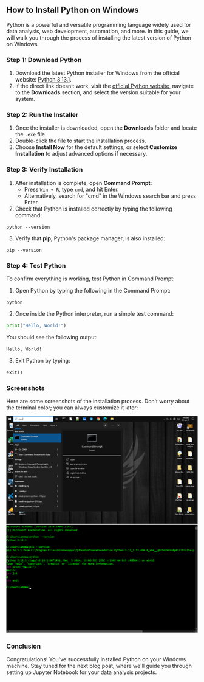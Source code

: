 ## How to Install Python on Windows

Python is a powerful and versatile programming language widely used for data analysis, web development, automation, and more. In this guide, we will walk you through the process of installing the latest version of Python on Windows.

### **Step 1: Download Python**

1. Download the latest Python installer for Windows from the official website: [Python 3.13.1](https://www.python.org/ftp/python/3.13.1/python-3.13.1-amd64.exe).
2. If the direct link doesn’t work, visit the [official Python website](https://www.python.org), navigate to the **Downloads** section, and select the version suitable for your system.

### **Step 2: Run the Installer**

1. Once the installer is downloaded, open the **Downloads** folder and locate the `.exe` file.
2. Double-click the file to start the installation process.
3. Choose **Install Now** for the default settings, or select **Customize Installation** to adjust advanced options if necessary.

### **Step 3: Verify Installation**

1. After installation is complete, open **Command Prompt**:
   - Press `Win + R`, type `cmd`, and hit Enter.
   - Alternatively, search for "cmd" in the Windows search bar and press Enter.
2. Check that Python is installed correctly by typing the following command:

```shell
python --version
```

3. Verify that **pip**, Python's package manager, is also installed:

```shell
pip --version
```

### **Step 4: Test Python**

To confirm everything is working, test Python in Command Prompt:

1. Open Python by typing the following in the Command Prompt:

```shell
python
```

2. Once inside the Python interpreter, run a simple test command:

```python
print("Hello, World!")
```

You should see the following output:

```plaintext
Hello, World!
```

3. Exit Python by typing:

```python
exit()
```

### **Screenshots**

Here are some screenshots of the installation process. Don’t worry about the terminal color; you can always customize it later:

![Python Installation Step 1](python_install_win_ss1.png)
![Python Installation Step 2](python_install_win_ss2.png)

### **Conclusion**

Congratulations! You've successfully installed Python on your Windows machine. Stay tuned for the next blog post, where we'll guide you through setting up Jupyter Notebook for your data analysis projects.
